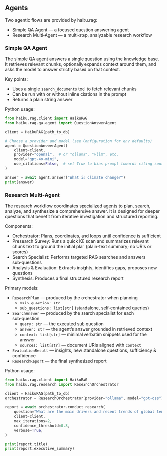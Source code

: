 ## Agents

Two agentic flows are provided by haiku.rag:

- Simple QA Agent — a focused question answering agent
- Research Multi‑Agent — a multi‑step, analyzable research workflow


### Simple QA Agent

The simple QA agent answers a single question using the knowledge base. It retrieves relevant chunks, optionally expands context around them, and asks the model to answer strictly based on that context.

Key points:

- Uses a single `search_documents` tool to fetch relevant chunks
- Can be run with or without inline citations in the prompt
- Returns a plain string answer

Python usage:

```python
from haiku.rag.client import HaikuRAG
from haiku.rag.qa.agent import QuestionAnswerAgent

client = HaikuRAG(path_to_db)

# Choose a provider and model (see Configuration for env defaults)
agent = QuestionAnswerAgent(
    client=client,
    provider="openai",  # or "ollama", "vllm", etc.
    model="gpt-4o-mini",
    use_citations=False,  # set True to bias prompt towards citing sources
)

answer = await agent.answer("What is climate change?")
print(answer)
```

### Research Multi‑Agent

The research workflow coordinates specialized agents to plan, search, analyze, and synthesize a comprehensive answer. It is designed for deeper questions that benefit from iterative investigation and structured reporting.

Components:

- Orchestrator: Plans, coordinates, and loops until confidence is sufficient
- Presearch Survey: Runs a quick KB scan and summarizes relevant chunk text to
  ground the initial plan (plain-text summary; no URIs or scores)
- Search Specialist: Performs targeted RAG searches and answers sub‑questions
- Analysis & Evaluation: Extracts insights, identifies gaps, proposes new questions
- Synthesis: Produces a final structured research report

Primary models:

- `ResearchPlan` — produced by the orchestrator when planning
  - `main_question: str`
  - `sub_questions: list[str]` (standalone, self‑contained queries)
- `SearchAnswer` — produced by the search specialist for each sub‑question
  - `query: str` — the executed sub‑question
  - `answer: str` — the agent’s answer grounded in retrieved context
  - `context: list[str]` — minimal verbatim snippets used for the answer
  - `sources: list[str]` — document URIs aligned with `context`
- `EvaluationResult` — insights, new standalone questions, sufficiency & confidence
- `ResearchReport` — the final synthesized report


Python usage:

```python
from haiku.rag.client import HaikuRAG
from haiku.rag.research import ResearchOrchestrator

client = HaikuRAG(path_to_db)
orchestrator = ResearchOrchestrator(provider="ollama", model="gpt-oss")

report = await orchestrator.conduct_research(
    question="What are the main drivers and recent trends of global temperature anomalies since 1990?",
    client=client,
    max_iterations=2,
    confidence_threshold=0.8,
    verbose=True,
)

print(report.title)
print(report.executive_summary)
```
